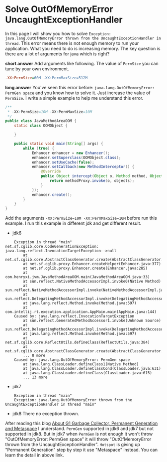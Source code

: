 # Solve OutOfMemoryError UncaughtExceptionHandler 
In this page I will show you how to solve `Exception: java.lang.OutOfMemoryError thrown from the UncaughtExceptionHandler in thread`.
This error means there is not enough memory to run your application. What you need to do is increasing memory. The
key question is there are a lot of arguments for java which is right?

**short answer**
Add arguments like following. The value of `PermSize` you can tune by your own environment.
```ini
-XX:PermSize=60M -XX:PermMaxSize=512M
```
   
**long answer**
You've seen this error before: `java.lang.OutOfMemoryError: PermGen space` and you know how to solve it. Just increase
the value of `PermSize`. I write a simple example to help me understand this error.
```java
/**
 * -XX:PermSize=10M -XX:PermMaxSize=10M
 */
public class JavaMethodAreaOOM {
    static class OOMObject {

    }

    public static void main(String[] args) {
        while (true) {
            Enhancer enhancer = new Enhancer();
            enhancer.setSuperclass(OOMObject.class);
            enhancer.setUseCache(false);
            enhancer.setCallback(new MethodInterceptor() {
                @Override
                public Object intercept(Object o, Method method, Object[] objects, MethodProxy methodProxy) throws Throwable {
                    return methodProxy.invoke(o, objects);
                }
            });
            enhancer.create();
        }
    }
}
```
Add the arguments `-XX:PermSize=10M -XX:PermMaxSize=10M` before run this example. I run this example in different jdk and
get different result.

* jdk6
```    
    Exception in thread "main" net.sf.cglib.core.CodeGenerationException: java.lang.reflect.InvocationTargetException-->null
        at net.sf.cglib.core.AbstractClassGenerator.create(AbstractClassGenerator.java:237)
        at net.sf.cglib.proxy.Enhancer.createHelper(Enhancer.java:377)
        at net.sf.cglib.proxy.Enhancer.create(Enhancer.java:285)
        at com.henryxi.jvm.JavaMethodAreaOOM.main(JavaMethodAreaOOM.java:33)
        at sun.reflect.NativeMethodAccessorImpl.invoke0(Native Method)
        at sun.reflect.NativeMethodAccessorImpl.invoke(NativeMethodAccessorImpl.java:39)
        at sun.reflect.DelegatingMethodAccessorImpl.invoke(DelegatingMethodAccessorImpl.java:25)
        at java.lang.reflect.Method.invoke(Method.java:597)
        at com.intellij.rt.execution.application.AppMain.main(AppMain.java:144)
    Caused by: java.lang.reflect.InvocationTargetException
        at sun.reflect.GeneratedMethodAccessor1.invoke(Unknown Source)
        at sun.reflect.DelegatingMethodAccessorImpl.invoke(DelegatingMethodAccessorImpl.java:25)
        at java.lang.reflect.Method.invoke(Method.java:597)
        at net.sf.cglib.core.ReflectUtils.defineClass(ReflectUtils.java:384)
        at net.sf.cglib.core.AbstractClassGenerator.create(AbstractClassGenerator.java:219)
        ... 8 more
    Caused by: java.lang.OutOfMemoryError: PermGen space
        at java.lang.ClassLoader.defineClass1(Native Method)
        at java.lang.ClassLoader.defineClassCond(ClassLoader.java:631)
        at java.lang.ClassLoader.defineClass(ClassLoader.java:615)
        ... 13 more
```
* jdk7 
```
    Exception in thread "main" 
    Exception: java.lang.OutOfMemoryError thrown from the UncaughtExceptionHandler in thread "main"
```
* jdk8
    There no exception thrown.

After reading this blog [About G1 Garbage Collector, Permanent Generation and Metaspace](https://blogs.oracle.com/poonam/entry/about_g1_garbage_collector_permanent) I
understand. `PermGen` supported in jdk6 and jdk7 but not supported in jdk8. But in jdk7 when `PermGen` is not enough it
won't throw "OutOfMemoryError: PermGen space" it will throw "OutOfMemoryError thrown from the UncaughtExceptionHandler".
`Hotspot` is giving up "Permanent Generation" step by step it use "Metaspace" instead. You can learn the detail in above link. 
